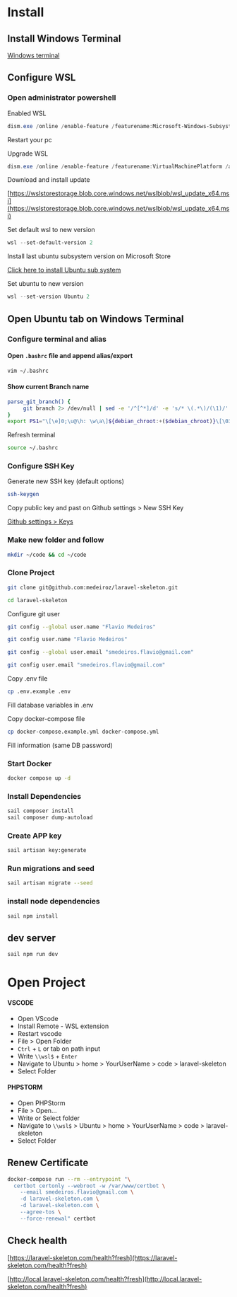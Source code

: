 # Install

## Install Windows Terminal
[Windows terminal](https://docs.microsoft.com/en-us/windows/terminal/get-started)

## Configure WSL
### Open administrator powershell

Enabled WSL
```powershell
dism.exe /online /enable-feature /featurename:Microsoft-Windows-Subsystem-Linux /all /norestart
```

Restart your pc

Upgrade WSL

```powershell
dism.exe /online /enable-feature /featurename:VirtualMachinePlatform /all /norestart
```

Download and install update

[https://wslstorestorage.blob.core.windows.net/wslblob/wsl_update_x64.msi](https://wslstorestorage.blob.core.windows.net/wslblob/wsl_update_x64.msi)

Set default wsl to new version
```powershell
wsl --set-default-version 2
```

Install last ubuntu subsystem version on Microsoft Store

[Click here to install Ubuntu sub system](https://www.microsoft.com/store/productId/9NBLGGH4MSV6)

Set ubuntu to new version
```powershell
wsl --set-version Ubuntu 2
```

## Open Ubuntu tab on Windows Terminal

### Configure terminal and alias
#### Open `.bashrc` file and append alias/export
```bash
vim ~/.bashrc
```

#### Show current Branch name
```bash
parse_git_branch() {
     git branch 2> /dev/null | sed -e '/^[^*]/d' -e 's/* \(.*\)/(\1)/'
}
export PS1="\[\e]0;\u@\h: \w\a\]${debian_chroot:+($debian_chroot)}\[\033[01;32m\]\u@\h\[\033[00m\]:\[\033[01;34m\]\w \[\e[91m\]\$(parse_git_branch)\[\033[00m\]\n$ "
```
Refresh terminal

```bash
source ~/.bashrc
```

### Configure SSH Key

Generate new SSH key (default options)
```bash
ssh-keygen
```

Copy public key and past on Github settings > New SSH Key

[Github settings > Keys](https://github.com/settings/keys)

### Make new folder and follow
```bash
mkdir ~/code && cd ~/code
```

### Clone Project
```bash
git clone git@github.com:medeiroz/laravel-skeleton.git
```

```bash
cd laravel-skeleton
```

Configure git user
```bash
git config --global user.name "Flavio Medeiros"
```
```bash
git config user.name "Flavio Medeiros"
```
```bash
git config --global user.email "smedeiros.flavio@gmail.com"
```
```bash
git config user.email "smedeiros.flavio@gmail.com"
```

Copy .env file
```bash
cp .env.example .env
```
Fill database variables in .env

Copy docker-compose file
```bash
cp docker-compose.example.yml docker-compose.yml
```

Fill information (same DB password)


### Start Docker
```bash
docker compose up -d
```

### Install Dependencies
```bash
sail composer install
sail composer dump-autoload
```

### Create APP key
```bash
sail artisan key:generate
```

### Run migrations and seed
```bash
sail artisan migrate --seed
```

### install node dependencies
```bash
sail npm install
```

## dev server

```bash
sail npm run dev
```


# Open Project
#### VSCODE
- Open VScode
- Install Remote - WSL extension
- Restart vscode
- File > Open Folder
- `Ctrl` + `L` or tab on path input
- Write `\\wsl$` + `Enter`
- Navigate to Ubuntu > home > YourUserName > code > laravel-skeleton
- Select Folder

#### PHPSTORM
- Open PHPStorm
- File > Open...
- Write or Select folder
- Navigate to `\\wsl$` > Ubuntu > home > YourUserName > code > laravel-skeleton
- Select Folder



## Renew Certificate

```bash
docker-compose run --rm --entrypoint "\
  certbot certonly --webroot -w /var/www/certbot \
    --email smedeiros.flavio@gmail.com \
    -d laravel-skeleton.com \
    -d laravel-skeleton.com \
    --agree-tos \
    --force-renewal" certbot

```


## Check health

[https://laravel-skeleton.com/health?fresh](https://laravel-skeleton.com/health?fresh)

[http://local.laravel-skeleton.com/health?fresh](http://local.laravel-skeleton.com/health?fresh)
